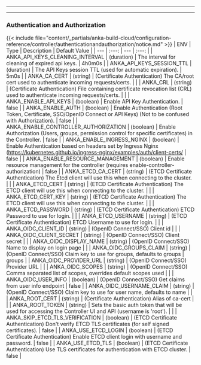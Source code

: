
---
---
### Authentication and Authorization
{{< include file="content/_partials/anka-build-cloud/configuration-reference/controller/authenticationandauthorization/notice.md" >}}
| ENV | Type | Description | Default Value |
| --- | :---: | --- | :---: |
| ANKA_API_KEYS_CLEANING_INTERVAL | (duration) | The interval for cleaning of expired api keys. | 4h0m0s |
| ANKA_API_KEYS_SESSION_TTL | (duration) | The API Keys session TTL (used for automatic expiration). | 5m0s |
| ANKA_CA_CERT | (string) | (Certificate Authentication) The CA/root cert used to authenticate incoming requests/certs. |  |
| ANKA_CRL | (string) | (Certificate Authentication) File containing certificate revocation list (CRL) used to authenticate incoming requests/certs. |  |
| ANKA_ENABLE_API_KEYS | (boolean) | Enable API Key Authentication. | false |
| ANKA_ENABLE_AUTH | (boolean) | Enable Authentication (Root Token, Certificate, SSO/OpenID Connect or API Keys) (Not to be confused with Authorization). | false |
| ANKA_ENABLE_CONTROLLER_AUTHORIZATION | (boolean) | Enable Authorization (Users, groups, permission control for specific certificates) in the Controller. | false |
| ANKA_ENABLE_INGRESS_NGINX | (boolean) | Enable Authentication based on headers set by Ingress Nginx (https://kubernetes.github.io/ingress-nginx/examples/auth/client-certs/ | false |
| ANKA_ENABLE_RESOURCE_MANAGEMENT | (boolean) | Enable resource management for the controller (requires enable-controller-authorization) | false |
| ANKA_ETCD_CA_CERT | (string) | (ETCD Certificate Authentication) The Etcd client will use this when connecting to the cluster. |  |
| ANKA_ETCD_CERT | (string) | (ETCD Certificate Authentication) The ETCD client will use this when connecting to the cluster. |  |
| ANKA_ETCD_CERT_KEY | (string) | (ETCD Certificate Authentication) The ETCD client will use this when connecting to the cluster. |  |
| ANKA_ETCD_PASSWORD | (string) | (ETCD Certificate Authentication) ETCD Password to use for login. |  |
| ANKA_ETCD_USERNAME | (string) | (ETCD Certificate Authentication) ETCD Username to use for login. |  |
| ANKA_OIDC_CLIENT_ID | (string) | (OpenID Connect/SSO) Client id |  |
| ANKA_OIDC_CLIENT_SECRET | (string) | (OpenID Connect/SSO) Client secret |  |
| ANKA_OIDC_DISPLAY_NAME | (string) | (OpenID Connect/SSO) Name to display on login page |  |
| ANKA_OIDC_GROUPS_CLAIM | (string) | (OpenID Connect/SSO) Claim key to use for groups, defaults to groups | groups |
| ANKA_OIDC_PROVIDER_URL | (string) | (OpenID Connect/SSO) Provider URL |  |
| ANKA_OIDC_SCOPES | (string)  | (OpenID Connect/SSO) Comma separated list of scopes, overrides default scopes used |  |
| ANKA_OIDC_USER_INFO | (boolean) | (OpenID Connect/SSO) Get claims from user info endpoint | false |
| ANKA_OIDC_USERNAME_CLAIM | (string) | (OpenID Connect/SSO) Claim key to use for user name, defaults to name |  |
| ANKA_ROOT_CERT | (string) | (Certificate Authentication) Alias of ca-cert |  |
| ANKA_ROOT_TOKEN | (string) | Sets the basic auth token that will be used for accessing the Controller UI and API (username is 'root'). |  |
| ANKA_SKIP_ETCD_TLS_VERIFICATION | (boolean) | (ETCD Certificate Authentication) Don't verify ETCD TLS certificates (for self signed certificates). | false |
| ANKA_USE_ETCD_LOGIN | (boolean) | (ETCD Certificate Authentication) Enable ETCD client login with username and password. | false |
| ANKA_USE_ETCD_TLS | (boolean) | (ETCD Certificate Authentication) Use TLS certificates for authentication with ETCD cluster. | false |
